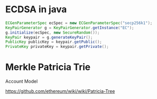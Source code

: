 # ECDSA in java
```java
ECGenParameterSpec ecSpec = new ECGenParameterSpec("secp256k1");
KeyPairGenerator g = KeyPairGenerator.getInstance("EC");
g.initialize(ecSpec, new SecureRandom());
KeyPair keypair = g.generateKeyPair();
PublicKey publicKey = keypair.getPublic();
PrivateKey privateKey = keypair.getPrivate(); 
```

# Merkle Patricia Trie
Account Model  

https://github.com/ethereum/wiki/wiki/Patricia-Tree  
